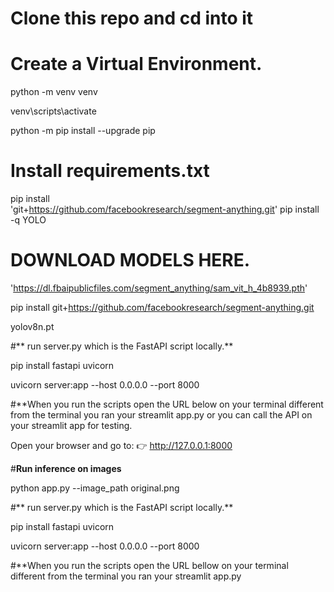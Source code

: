 # **Clone this repo and cd into it**


# **Create a Virtual Environment.**

python -m venv venv

venv\scripts\activate

python -m pip install --upgrade pip


# **Install requirements.txt**


pip install \
'git+https://github.com/facebookresearch/segment-anything.git'
pip install -q YOLO

# **DOWNLOAD MODELS HERE.**

'https://dl.fbaipublicfiles.com/segment_anything/sam_vit_h_4b8939.pth'

pip install git+https://github.com/facebookresearch/segment-anything.git

 yolov8n.pt

#** run server.py which is the FastAPI script locally.**

pip install fastapi uvicorn

uvicorn server:app --host 0.0.0.0 --port 8000

#**When you run the scripts open the URL below on your terminal different from the terminal you ran your streamlit app.py or you can call the API on your streamlit app for testing.

Open your browser and go to:
👉 http://127.0.0.1:8000

#**Run inference on images**

python app.py --image_path original.png

#** run server.py which is the FastAPI script locally.**

pip install fastapi uvicorn

uvicorn server:app --host 0.0.0.0 --port 8000

#**When you run the scripts open the URL bellow on your terminal different from the terminal you ran your streamlit app.py

